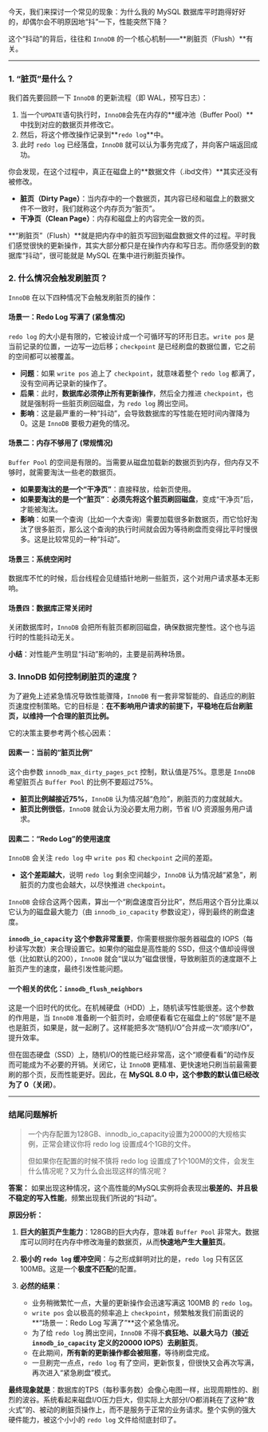 今天，我们来探讨一个常见的现象：为什么我的 MySQL 数据库平时跑得好好的，却偶尔会不明原因地“抖”一下，性能突然下降？

这个“抖动”的背后，往往和 `InnoDB` 的一个核心机制——**刷脏页（Flush）**有关。

---

### 1. “脏页”是什么？

我们首先要回顾一下 `InnoDB` 的更新流程（即 WAL，预写日志）：
1.  当一个`UPDATE`语句执行时，`InnoDB`会先在内存的**缓冲池（Buffer Pool）**中找到对应的数据页并修改它。
2.  然后，将这个修改操作记录到**`redo log`**中。
3.  此时 `redo log` 已经落盘，`InnoDB` 就可以认为事务完成了，并向客户端返回成功。

你会发现，在这个过程中，真正在磁盘上的**数据文件（.ibd文件）**其实还没有被修改。

* **脏页（Dirty Page）**：当内存中的一个数据页，其内容已经和磁盘上的数据文件不一致时，我们就称这个内存页为“脏页”。
* **干净页（Clean Page）**：内存和磁盘上的内容完全一致的页。

**“刷脏页”（Flush）**就是把内存中的脏页写回到磁盘数据文件的过程。平时我们感觉很快的更新操作，其实大部分都只是在操作内存和写日志。而你感受到的数据库“抖动”，很可能就是 MySQL 在集中进行刷脏页操作。

### 2. 什么情况会触发刷脏页？

`InnoDB` 在以下四种情况下会触发刷脏页的操作：

#### 场景一：Redo Log 写满了 (紧急情况)
`redo log` 的大小是有限的，它被设计成一个可循环写的环形日志。`write pos` 是当前记录的位置，一边写一边后移；`checkpoint` 是已经刷盘的数据位置，它之前的空间都可以被覆盖。
* **问题**：如果 `write pos` 追上了 `checkpoint`，就意味着整个 `redo log` 都满了，没有空间再记录新的操作了。
* **后果**：此时，**数据库必须停止所有更新操作**，然后全力推进 `checkpoint`，也就是强制将一些脏页刷回磁盘，为 `redo log` 腾出空间。
* **影响**：这是最严重的一种“抖动”，会导致数据库的写性能在短时间内骤降为0。这是 `InnoDB` 要极力避免的情况。

#### 场景二：内存不够用了 (常规情况)
`Buffer Pool` 的空间是有限的。当需要从磁盘加载新的数据页到内存，但内存又不够时，就需要淘汰一些老的数据页。
* **如果要淘汰的是一个“干净页”**：直接释放，给新页使用。
* **如果要淘汰的是一个“脏页”**：**必须先将这个脏页刷回磁盘**，变成“干净页”后，才能被淘汰。
* **影响**：如果一个查询（比如一个大查询）需要加载很多新数据页，而它恰好淘汰了很多脏页，那么这个查询的执行时间就会因为等待刷盘而变得比平时慢很多。这是比较常见的一种“抖动”。

#### 场景三：系统空闲时
数据库不忙的时候，后台线程会见缝插针地刷一些脏页，这个对用户请求基本无影响。

#### 场景四：数据库正常关闭时
关闭数据库时，`InnoDB` 会把所有脏页都刷回磁盘，确保数据完整性。这个也与运行时的性能抖动无关。

**小结**：对性能产生明显“抖动”影响的，主要是前两种场景。

### 3. InnoDB 如何控制刷脏页的速度？

为了避免上述紧急情况导致性能骤降，`InnoDB` 有一套非常智能的、自适应的刷脏页速度控制策略。它的目标是：**在不影响用户请求的前提下，平稳地在后台刷脏页，以维持一个合理的脏页比例。**

它的决策主要参考两个核心因素：

#### 因素一：当前的“脏页比例”
这个由参数 `innodb_max_dirty_pages_pct` 控制，默认值是75%。意思是 `InnoDB` 希望脏页占 `Buffer Pool` 的比例不要超过75%。
* **脏页比例越接近75%**，`InnoDB` 认为情况越“危险”，刷脏页的力度就越大。
* **脏页比例很低**，`InnoDB` 就会认为没必要太用力刷，节省 I/O 资源服务用户请求。

#### 因素二：“Redo Log”的使用速度
`InnoDB` 会关注 `redo log` 中 `write pos` 和 `checkpoint` 之间的差距。
* **这个差距越大**，说明 `redo log` 剩余空间越少，`InnoDB` 认为情况越“紧急”，刷脏页的力度也会越大，以尽快推进 `checkpoint`。

`InnoDB` 会综合这两个因素，算出一个“刷盘速度百分比R”，然后用这个百分比乘以它认为的磁盘最大能力（由 `innodb_io_capacity` 参数设定），得到最终的刷盘速度。

**`innodb_io_capacity` 这个参数非常重要**，你需要根据你服务器磁盘的 IOPS（每秒读写次数）来合理设置它。如果你的磁盘是高性能的 SSD，但这个值却设得很低（比如默认的200），`InnoDB` 就会“误以为”磁盘很慢，导致刷脏页的速度跟不上脏页产生的速度，最终引发性能问题。

#### 一个相关的优化：`innodb_flush_neighbors`

这是一个旧时代的优化。在机械硬盘（HDD）上，随机读写性能很差。这个参数的作用是，当 `InnoDB` 准备刷一个脏页时，会顺便看看它在磁盘上的“邻居”是不是也是脏页，如果是，就一起刷了。这样能把多次“随机I/O”合并成一次“顺序I/O”，提升效率。

但在固态硬盘（SSD）上，随机I/O的性能已经非常高，这个“顺便看看”的动作反而可能成为不必要的开销。关闭它，让 `InnoDB` 更精准、更快速地只刷当前最需要刷的那个页，反而性能更好。因此，在 **MySQL 8.0 中，这个参数的默认值已经改为了 0（关闭）**。

---

### 结尾问题解析

> 一个内存配置为128GB、innodb\_io\_capacity设置为20000的大规格实例，正常会建议你将 redo log 设置成4个1GB的文件。
>
> 但如果你在配置的时候不慎将 redo log 设置成了1个100M的文件，会发生什么情况呢？又为什么会出现这样的情况呢？

**答案：**
如果出现这种情况，这个高性能的MySQL实例将会表现出**极差的、并且极不稳定的写入性能**，频繁出现我们所说的“抖动”。

**原因分析：**

1.  **巨大的脏页产生能力**：128GB的巨大内存，意味着 `Buffer Pool` 非常大。数据库可以同时在内存中修改海量的数据页，从而**快速地产生大量脏页**。

2.  **极小的 `redo log` 缓冲空间**：与之形成鲜明对比的是，`redo log` 只有区区 100MB。这是一个**极度不匹配**的配置。

3.  **必然的结果**：
    * 业务稍微繁忙一点，大量的更新操作会迅速写满这 100MB 的 `redo log`。
    * `write pos` 会以极高的频率追上 `checkpoint`，频繁触发我们前面说的**“场景一：Redo Log 写满了”**这个紧急情况。
    * 为了给 `redo log` 腾出空间，`InnoDB` 不得不**疯狂地、以最大马力（接近 `innodb_io_capacity` 定义的20000 IOPS）去刷脏页**。
    * 在此期间，**所有新的更新操作都会被阻塞**，等待刷盘完成。
    * 一旦刷完一点点，`redo log` 有了空间，更新恢复，但很快又会再次写满，再次进入“紧急刷盘”模式。

**最终现象就是**：数据库的TPS（每秒事务数）会像心电图一样，出现周期性的、剧烈的波谷。系统看起来磁盘I/O压力巨大，但实际上大部分I/O都消耗在了这种“救火式”的、被动的刷脏页操作上，而不是服务于正常的业务请求。整个实例的强大硬件能力，被这个小小的 `redo log` 文件给彻底封印了。